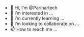 - 👋 Hi, I’m @Parihartech
- 👀 I’m interested in ...
- 🌱 I’m currently learning ...
- 💞️ I’m looking to collaborate on ...
- 📫 How to reach me ...

<!---
Parihartech/Parihartech is a ✨ special ✨ repository because its `README.md` (this file) appears on your GitHub profile.
You can click the Preview link to take a look at your changes.
--->
